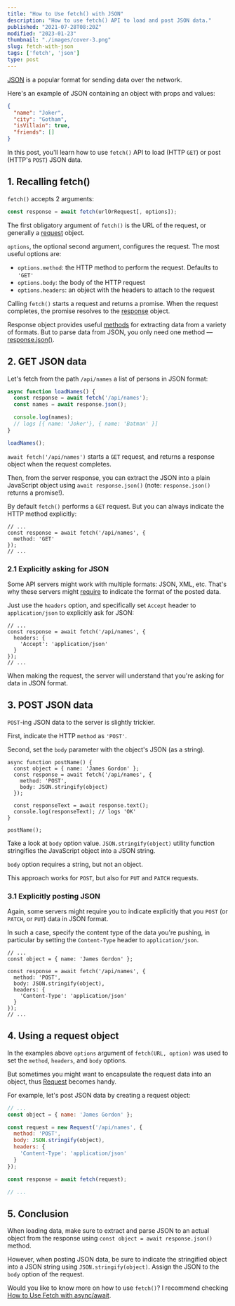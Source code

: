 ```yaml
---
title: "How to Use fetch() with JSON"
description: "How to use fetch() API to load and post JSON data."
published: "2021-07-28T08:20Z"
modified: "2023-01-23"
thumbnail: "./images/cover-3.png"
slug: fetch-with-json
tags: ['fetch', 'json']
type: post
---
```


[JSON](https://developer.mozilla.org/en-US/docs/Learn/JavaScript/Objects/JSON) is a popular format for sending data over the network.  

Here's an example of JSON containing an object with props and values:

```json
{
  "name": "Joker",
  "city": "Gotham",
  "isVillain": true,
  "friends": []
}
```

In this post, you'll learn how to use `fetch()` API to load (HTTP `GET`) or post (HTTP's `POST`) JSON data.  

## 1. Recalling fetch()

`fetch()` accepts 2 arguments:  

```javascript
const response = await fetch(urlOrRequest[, options]);
```

The first obligatory argument of `fetch()` is the URL of the request, or generally a [request](https://developer.mozilla.org/en-US/docs/Web/API/Request) object.    

`options`, the optional second argument, configures the request. The most useful options are:

* `options.method`: the HTTP method to perform the request. Defaults to `'GET'`
* `options.body`: the body of the HTTP request
* `options.headers`: an object with the headers to attach to the request

Calling `fetch()` starts a request and returns a promise. When the request completes, the promise resolves to the [response](https://developer.mozilla.org/en-US/docs/Web/API/Response) object.  

Response object provides useful [methods](https://developer.mozilla.org/en-US/docs/Web/API/Response#methods) for extracting data from a variety of formats. But to parse data from JSON, you only need one method &mdash; [response.json()](https://developer.mozilla.org/en-US/docs/Web/API/Response/json).  

## 2. GET JSON data

Let's fetch from the path `/api/names` a list of persons in JSON format:

```javascript
async function loadNames() {
  const response = await fetch('/api/names');
  const names = await response.json();

  console.log(names); 
  // logs [{ name: 'Joker'}, { name: 'Batman' }]
}

loadNames();
```

`await fetch('/api/names')` starts a `GET` request, and returns a response object when the request completes.  

Then, from the server response, you can extract the JSON into a plain JavaScript object using `await response.json()` (note: `response.json()` returns a promise!).

By default `fetch()` performs a `GET` request. But you can always indicate the HTTP method explicitly:

```javascript{2}
// ...
const response = await fetch('/api/names', {
  method: 'GET'
});
// ...
```

### 2.1 Explicitly asking for JSON

Some API servers might work with multiple formats: JSON, XML, etc. That's why these servers might [require](https://stackoverflow.com/questions/43209924/rest-api-use-the-accept-application-json-http-header) to indicate the format of the posted data.  

Just use the `headers` option, and specifically set `Accept` header to `application/json` to explicitly ask for JSON:

```javascript{2-4}
// ...
const response = await fetch('/api/names', {
  headers: {
    'Accept': 'application/json'
  }
});
// ...
```

When making the request, the server will understand that you're asking for data in JSON format.  

## 3. POST JSON data

`POST`-ing JSON data to the server is slightly trickier.  

First, indicate the HTTP `method` as `'POST'`. 

Second, set the `body` parameter with the object's JSON (as a string).

```javascript{3-4}
async function postName() {
  const object = { name: 'James Gordon' };
  const response = await fetch('/api/names', {
    method: 'POST',
    body: JSON.stringify(object)
  });

  const responseText = await response.text();
  console.log(responseText); // logs 'OK'
}

postName();
```

Take a look at `body` option value. `JSON.stringify(object)` utility function stringifies the JavaScript object into a JSON string.  

`body` option requires a string, but not an object.  

This approach works for `POST`, but also for `PUT` and `PATCH` requests.  

### 3.1 Explicitly posting JSON

Again, some servers might require you to indicate explicitly that you `POST` (or `PATCH`, or `PUT`) data in JSON format.  

In such a case, specify the content type of the data you're pushing, in particular by setting the `Content-Type` header to `application/json`.  

```javascript{5-7}
// ...
const object = { name: 'James Gordon' };

const response = await fetch('/api/names', {
  method: 'POST',
  body: JSON.stringify(object),
  headers: {
    'Content-Type': 'application/json'
  }
});
// ...
```

## 4. Using a request object

In the examples above `options` argument of `fetch(URL, option)` was used to set the `method`, `headers`, and `body` options.  

But sometimes you might want to encapsulate the request data into an object, thus [Request](https://developer.mozilla.org/en-US/docs/Web/API/Request/Request) becomes handy.  

For example, let's post JSON data by creating a request object:

```javascript {3}
// ...
const object = { name: 'James Gordon' };

const request = new Request('/api/names', {
  method: 'POST',
  body: JSON.stringify(object),
  headers: {
    'Content-Type': 'application/json'
  }
});

const response = await fetch(request);

// ...
```

## 5. Conclusion

When loading data, make sure to extract and parse JSON to an actual object from the response using `const object = await response.json()` method.  

However, when posting JSON data, be sure to indicate the stringified object into a JSON string using `JSON.stringify(object)`. Assign the JSON to the `body` option of the request.  

Would you like to know more on how to use `fetch()`? I recommend checking [How to Use Fetch with async/await](/javascript-fetch-async-await/).
